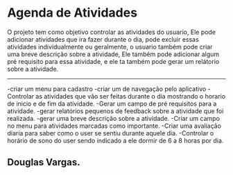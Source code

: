 # Agenda de Atividades
O projeto tem como objetivo controlar as atividades do usuario, Ele pode adicionar atividades que ira fazer durante o dia, pode excluir essas atividades individualmente ou geralmente, o usuario também pode criar uma breve descrição sobre a atividade, Ele também pode adicionar algum pré requisito para essa atividade, e ele ta também pode gerar um relátorio sobre a atividade.
* * * 
-criar um menu para cadastro
-criar um de navegação pelo aplicativo
-Controlar as atividades que vão ser feitas durante o dia mostrando o horario de inicio e de fim da atividade.
-Gerar um campo de pré requisitos para a atividade.
-gerar relatórios pequenos de feedback sobre a atividade que foi realizada.
-gerar uma breve descrição sobre a atividade.
-Criar um campo no menu para atividades marcadas como importante.
-Criar uma avaliação diaria para saber como o user se sentiu durante aquele dia.
-Controlar o horário de sono do user sendo indicado a ele dormir de 6 a 8 horas por dia.


## Douglas Vargas.

